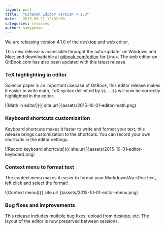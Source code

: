 ```yaml
---
layout: post
title:  "GitBook Editor version 4.1.0"
date:   2015-09-21 12:32:00
categories: releases
author: samypesse
---
```


We are releasing version 4.1.0 of the desktop and web editor.

<!-- more -->

This new release is accessible throught the auto-updater on Windows and Mac; and downloadable at [gitbook.com/editor](https://www.gitbook.com/editor) for Linux. The web editor on GitBook.com has also been updated with this latest release.

### TeX highlighting in editor

Science paper is an important usecase of GitBook, this editor release makes it easier to write math, TeX syntax delimited by `$$...$$` will now be correctly highlighted in the editor.

![Math in editor]({{ site.url }}assets/2015-10-01-editor-math.png)

### Keyboard shortcuts customization

Keyboard shortcuts makes it faster to write and format your text, this release brings customization to the shortcuts. You can record your own shortcuts in the editor settings.

![Record keyboard shortcuts]({{ site.url }}assets/2015-10-01-editor-keyboard.png)

### Context menu to format text

The context menu makes it easier to format your Markdown/AsciiDoc text, left click and select the format!

![Context menu]({{ site.url }}assets/2015-10-01-editor-menu.png)

### Bug fixes and improvements

This release includes multiple bug fixes: upload from desktop, etc. The layout of the editor is now preserved between sessions.

